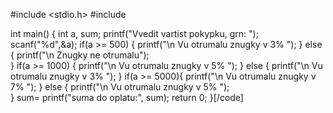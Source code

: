 #include <stdio.h>
#include <string>

int main()
{
    int a, sum;
    printf("Vvedit vartist pokypku, grn: ");
    scanf("%d",&a);
    if(a >= 500)
    {
        printf("\n Vu otrumalu znugky v 3% ");
    }
    else {
        printf("\n Znugky ne otrumalu");   
    }
    if(a >= 1000)
    {
        printf("\n Vu otrumalu znugky v 5% ");
    }
    else {
        printf("\n Vu otrumalu znugky v 3% ");
    }
    if(a >= 5000){
        printf("\n Vu otrumalu znugky v 7% ");
    }
    else {
        printf("\n Vu otrumalu znugky v 5% ");   
    }
    sum=
    printf("suma do oplatu:", sum);
    return 0;
}[/code]
